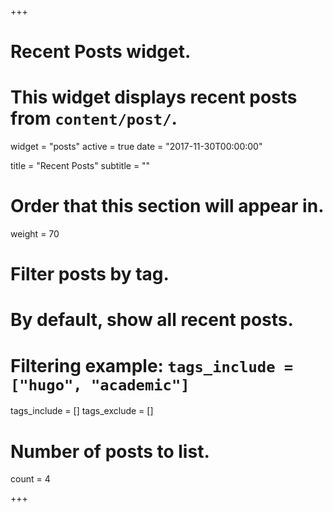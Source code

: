 +++
# Recent Posts widget.
# This widget displays recent posts from `content/post/`.
widget = "posts"
active = true
date = "2017-11-30T00:00:00"

title = "Recent Posts"
subtitle = ""

# Order that this section will appear in.
weight = 70

# Filter posts by tag.
#  By default, show all recent posts.
#  Filtering example: `tags_include = ["hugo", "academic"]`
tags_include = []
tags_exclude = []

# Number of posts to list.
count = 4

+++

